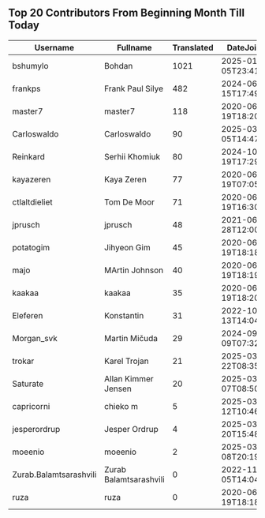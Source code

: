 ## Top 20 Contributors From Beginning Month Till Today ##
|Username|Fullname|Translated|DateJoined|Language|
|--------|--------|----------|----------|-------|
|bshumylo|Bohdan|1021|2025-01-05T23:41:01.|uk|
|frankps|Frank Paul Silye|482|2024-06-15T17:49:35.|nb_NO|
|master7|master7|118|2020-06-19T18:20:39.|pl|
|Carloswaldo|Carloswaldo|90|2025-03-05T14:47:36.|es|
|Reinkard|Serhii Khomiuk|80|2024-10-19T17:29:39.|uk|
|kayazeren|Kaya Zeren|77|2020-06-19T07:05:24Z|tr|
|ctlaltdieliet|Tom De Moor|71|2020-06-19T16:30:47Z|nl|
|jprusch|jprusch|48|2021-06-28T12:00:18.|de|
|potatogim|Jihyeon Gim|45|2020-06-19T18:18:58.|ko|
|majo|MArtin Johnson|40|2020-06-19T18:19:45Z|sv|
|kaakaa|kaakaa|35|2020-06-19T18:20:26Z|ja|
|Eleferen|Konstantin|31|2022-10-13T14:04:24Z|ru|
|Morgan_svk|Martin Mičuda|29|2024-09-09T07:32:18.|cs|
|trokar|Karel Trojan|21|2025-03-22T08:35:29.|cs|
|Saturate|Allan Kimmer Jensen|20|2025-03-07T08:50:21.|da|
|capricorni|chieko m|5|2025-03-12T10:46:01.|ja|
|jesperordrup|Jesper Ordrup|4|2025-03-20T15:48:45.|da|
|moeenio|moeenio|2|2025-03-08T20:19:20.|fr|
|Zurab.Balamtsarashvili|Zurab Balamtsarashvili|0|2022-11-05T14:04:28.||
|ruza|ruza|0|2020-06-19T18:18:57.||
